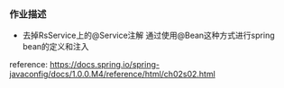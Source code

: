 ### 作业描述


* 去掉RsService上的@Service注解
通过使用@Bean这种方式进行spring bean的定义和注入

reference: https://docs.spring.io/spring-javaconfig/docs/1.0.0.M4/reference/html/ch02s02.html